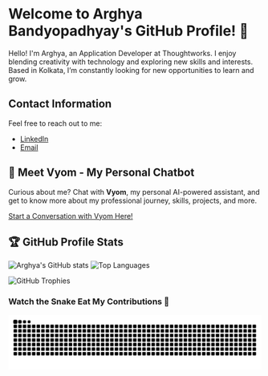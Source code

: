 # Welcome to Arghya Bandyopadhyay's GitHub Profile! 👋

Hello! I'm Arghya, an Application Developer at Thoughtworks. I enjoy blending creativity with technology and exploring new skills and interests. Based in Kolkata, I’m constantly looking for new opportunities to learn and grow.

## Contact Information
Feel free to reach out to me:
- [LinkedIn](https://www.linkedin.com/in/arghya-bandyopadhyay)
- [Email](mailto:arghya.bandyopadhyay.official1@gmail.com)

## 🤖 Meet Vyom - My Personal Chatbot

Curious about me? Chat with **Vyom**, my personal AI-powered assistant, and get to know more about my professional journey, skills, projects, and more.

[Start a Conversation with Vyom Here!](https://vyom-chatbot-app.onrender.com/)

## 🏆 GitHub Profile Stats

![Arghya's GitHub stats](https://github-readme-stats.vercel.app/api?username=arghya-bandyopadhyay-30&show_icons=true&theme=radical)
![Top Languages](https://github-readme-stats.vercel.app/api/top-langs/?username=arghya-bandyopadhyay-30&layout=compact&theme=radical)

![GitHub Trophies](https://github-profile-trophy.vercel.app/?username=arghya-bandyopadhyay-30&theme=radical&row=1&column=6)

### Watch the Snake Eat My Contributions 🐍
![Snake animation](https://github.com/arghya-bandyopadhyay-30/arghya-bandyopadhyay-30/blob/output/github-contribution-grid-snake.svg)
